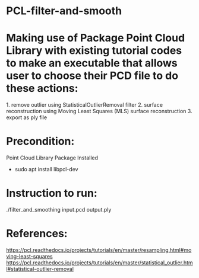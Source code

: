 # PCL-filter-and-smooth

<h1>Making use of Package Point Cloud Library with existing tutorial codes to make an executable that allows user to choose their PCD file to do these actions:</h1>
1. remove outlier using StatisticalOutlierRemoval filter
2. surface reconstruction using Moving Least Squares (MLS) surface reconstruction
3. export as ply file



<h1>Precondition:</h1>

Point Cloud Library Package Installed
  - sudo apt install libpcl-dev



<h1>Instruction to run:</h1>
./filter_and_smoothing input.pcd output.ply



<h1>References:</h1>

https://pcl.readthedocs.io/projects/tutorials/en/master/resampling.html#moving-least-squares
https://pcl.readthedocs.io/projects/tutorials/en/master/statistical_outlier.html#statistical-outlier-removal
